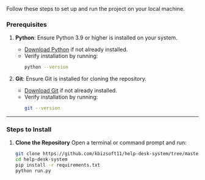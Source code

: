 Follow these steps to set up and run the project on your local machine.

### Prerequisites
1. **Python**: Ensure Python 3.9 or higher is installed on your system.  
   - [Download Python](https://www.python.org/downloads/) if not already installed.  
   - Verify installation by running:
     ```bash
     python --version
     ```

2. **Git**: Ensure Git is installed for cloning the repository.  
   - [Download Git](https://git-scm.com/downloads) if not already installed.  
   - Verify installation by running:
     ```bash
     git --version
     ```

---

### Steps to Install

1. **Clone the Repository**
   Open a terminal or command prompt and run:
   ```bash
   git clone https://github.com/kbizsoft11/help-desk-system/tree/master
   cd help-desk-system
   pip install -r requirements.txt
   python run.py
